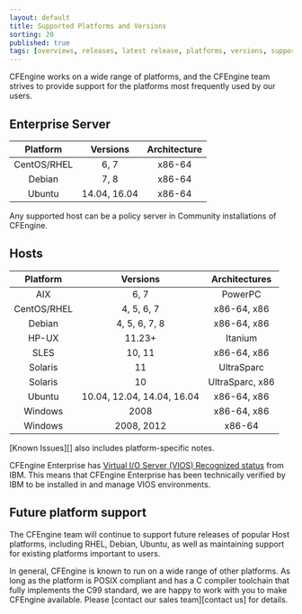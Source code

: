 ```yaml
---
layout: default
title: Supported Platforms and Versions
sorting: 20
published: true
tags: [overviews, releases, latest release, platforms, versions, support]
---
```


CFEngine works on a wide range of platforms, and the CFEngine team strives to
provide support for the platforms most frequently used by our users.


## Enterprise Server ##

| Platform         | Versions      | Architecture      |
| :--------------: | :-----------: | :---------------: |
| CentOS/RHEL      | 6, 7          | x86-64            |
| Debian           | 7, 8          | x86-64            |
| Ubuntu           | 14.04, 16.04  | x86-64            |

Any supported host can be a policy server in Community installations of CFEngine.

## Hosts ##

| Platform    | Versions                   | Architectures   |
| :-----:     | :----------:               | :-----------:   |
| AIX         | 6, 7                       | PowerPC         |
| CentOS/RHEL | 4, 5, 6, 7                 | x86-64, x86     |
| Debian      | 4, 5, 6, 7, 8              | x86-64, x86     |
| HP-UX       | 11.23+                     | Itanium         |
| SLES        | 10, 11                     | x86-64, x86     |
| Solaris     | 11                         | UltraSparc      |
| Solaris     | 10                         | UltraSparc, x86 |
| Ubuntu      | 10.04, 12.04, 14.04, 16.04 | x86-64, x86     |
| Windows     | 2008                       | x86-64, x86     |
| Windows     | 2008, 2012                 | x86-64          |


[Known Issues][] also includes platform-specific notes.


CFEngine Enterprise has [Virtual I/O Server (VIOS) Recognized status](http://www.ibm.com/partnerworld/gsd/solutiondetails.do?solution=48493) from IBM.
This means that CFEngine Enterprise has been technically verified by IBM
to be installed in and manage VIOS environments.

## Future platform support ##

The CFEngine team will continue to support future releases of popular Host
platforms, including RHEL, Debian, Ubuntu, as well as maintaining support for
existing platforms important to users.

In general, CFEngine is known to run on a wide range of other platforms. As long
as the platform is POSIX compliant and has a C compiler toolchain that fully
implements the C99 standard, we are happy to work with you to make CFEngine
available. Please [contact our sales team][contact us] for details.
